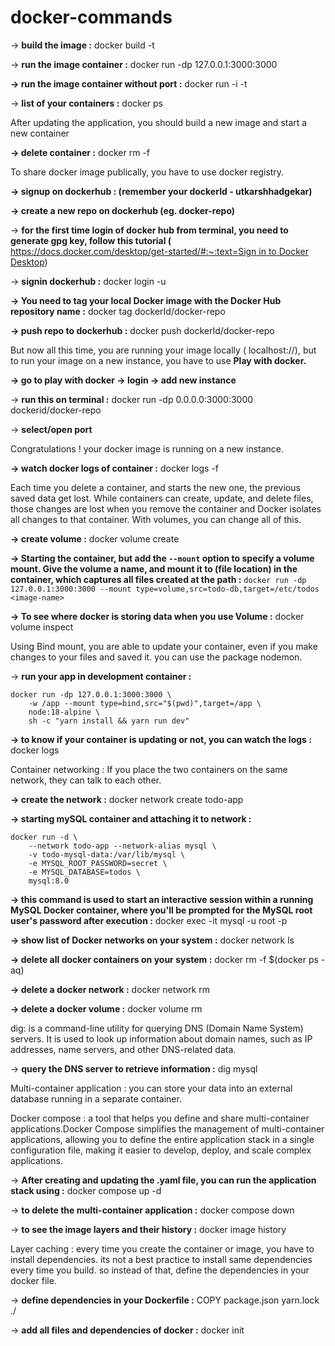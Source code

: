 # docker-commands

→ ************************************build the image :************************************ docker build -t <image-name>

→ ****************run the image container :**************** docker run -dp 127.0.0.1:3000:3000 <image-name> 

**************************→ run the image container without port :************************** docker run -i -t <image-name>

→ ********list of your containers :******** docker ps 

After updating the application, you should build a new image and start a new container 

**********************************→ delete container :********************************** docker rm -f <the-container-id> 

To share docker image publically, you have to use docker registry. 

**************************************************************************************************→ signup on dockerhub : (remember your dockerId - utkarshhadgekar)**************************************************************************************************

****************→ create a new repo on dockerhub (eg. docker-repo)****************

→ **************************************************************************************************for the first time login of docker hub from terminal, you need to generate gpg key, 
follow this tutorial (************************************************************************************************** [https://docs.docker.com/desktop/get-started/#:~:text=Sign in to Docker Desktop](https://docs.docker.com/desktop/get-started/#:~:text=Sign%20in%20to%20Docker%20Desktop))

→ **************************************************************************************************signin dockerhub :************************************************************************************************** docker login -u <dockerId>

**************************************************************************************************→ You need to tag your local Docker image with the Docker Hub repository name :************************************************************************************************** 
docker tag <local-image-name> dockerId/docker-repo

********************→ push repo to dockerhub :******************** docker push dockerId/docker-repo

But now all this time, you are running your image locally ( localhost://), but to run your image on a new instance, you have to use **********************************Play with docker.********************************** 

********************→ go to play with docker → login → add new instance******************** 

→ **************************run this on terminal :************************** docker run -dp 0.0.0.0:3000:3000 dockerid/docker-repo

→ **************select/open port************** 

Congratulations ! your docker image is running on a new instance. 

************************→ watch docker logs of container :************************ docker logs -f <container-id>

Each time you delete a container, and starts the new one, the previous saved data get lost. While containers can create, update, and delete files, those changes are lost when you remove the container and Docker isolates all changes to that container. With volumes, you can change all of this.

********************→ create volume :******************** docker volume create <volume-name>

**→ Starting the container, but add the `--mount` option to specify a volume mount. Give the volume a name, and mount it to (file location) in the container, which captures all files created at the path :** 
`docker run -dp 127.0.0.1:3000:3000 --mount type=volume,src=todo-db,target=/etc/todos <image-name>`

********************************************************→ To see where docker is storing data when you use Volume :******************************************************** docker volume inspect 

Using Bind mount, you are able to update your container, even if you make changes to your files and saved it. you can use the package nodemon. 

→ ************************************run your app in development container :************************************ 

```docker
docker run -dp 127.0.0.1:3000:3000 \
    -w /app --mount type=bind,src="$(pwd)",target=/app \
    node:18-alpine \
    sh -c "yarn install && yarn run dev"
```

******************************→ to know if your container is updating or not, you can watch the logs :****************************** docker logs <container-id>

Container networking : If you place the two containers on the same network, they can talk to each other. 

****************************→ create the network :**************************** docker network create todo-app 

****************→ starting mySQL container and attaching it to network :**************** 

```docker
docker run -d \
    --network todo-app --network-alias mysql \
    -v todo-mysql-data:/var/lib/mysql \
    -e MYSQL_ROOT_PASSWORD=secret \
    -e MYSQL_DATABASE=todos \
    mysql:8.0
```

**→ this command is used to start an interactive session within a running MySQL Docker container, where you'll be prompted for the MySQL root user's password after execution :** docker exec -it <mysql-container-id> mysql -u root -p 

****************→ show list of Docker networks on your system :**************** docker network ls

******************→ delete all docker containers on your system :****************** docker rm -f $(docker ps -aq)

**********************→ delete a docker network :********************** docker network rm <network-name-or-id>

**************************************************→ delete a docker volume :************************************************** docker volume rm <volume-name-or-id>

dig: is a command-line utility for querying DNS (Domain Name System) servers. It is used to look up information about domain names, such as IP addresses, name servers, and other DNS-related data.

→ **********query the DNS server to retrieve information :********** dig mysql 

Multi-container application : you can store your data into an external database running in a separate container. 

Docker compose : a tool that helps you define and share multi-container applications.Docker Compose simplifies the management of multi-container applications, allowing you to define the entire application stack in a single configuration file, making it easier to develop, deploy, and scale complex applications.

→ ************************************************************************After creating and updating the .yaml file, you can run the application stack using :************************************************************************
docker compose up -d 

→ **********to delete the multi-container application :********** docker compose down 

→ ****************to see the image layers and their history :**************** docker image history <image-name>

Layer caching : every time you create the container or image, you have to install dependencies. its not a best practice to install same dependencies every time you build. so instead of that, define the dependencies in your docker file. 

→ **********************define dependencies in your Dockerfile :**********************  COPY package.json yarn.lock ./

→ ********************add all files and dependencies of docker :******************** docker init